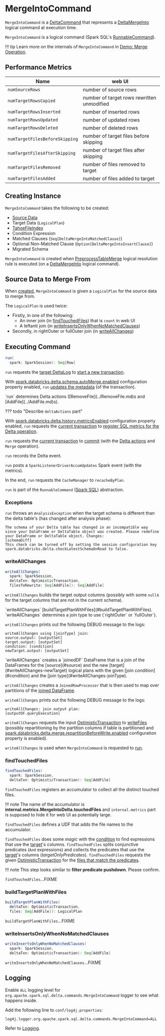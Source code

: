 # MergeIntoCommand

`MergeIntoCommand` is a [DeltaCommand](DeltaCommand.md) that represents a [DeltaMergeInto](DeltaMergeInto.md) logical command at execution time.

`MergeIntoCommand` is a logical command (Spark SQL's [RunnableCommand](https://jaceklaskowski.github.io/mastering-spark-sql-book/logical-operators/RunnableCommand/)).

!!! tip
    Learn more on the internals of `MergeIntoCommand` in [Demo: Merge Operation](../demo/merge-operation.md).

## Performance Metrics

Name     | web UI
---------|----------
`numSourceRows` | number of source rows
`numTargetRowsCopied` | number of target rows rewritten unmodified
`numTargetRowsInserted` | number of inserted rows
`numTargetRowsUpdated` | number of updated rows
`numTargetRowsDeleted` | number of deleted rows
`numTargetFilesBeforeSkipping` | number of target files before skipping
`numTargetFilesAfterSkipping` | number of target files after skipping
`numTargetFilesRemoved` | number of files removed to target
`numTargetFilesAdded` | number of files added to target

## Creating Instance

`MergeIntoCommand` takes the following to be created:

* [Source Data](#source)
* <span id="target"> Target Data (`LogicalPlan`)
* <span id="targetFileIndex"> [TahoeFileIndex](../TahoeFileIndex.md)
* <span id="condition"> Condition Expression
* <span id="matchedClauses"> Matched Clauses (`Seq[DeltaMergeIntoMatchedClause]`)
* <span id="notMatchedClause"> Optional Non-Matched Clause (`Option[DeltaMergeIntoInsertClause]`)
* <span id="migratedSchema"> Migrated Schema

`MergeIntoCommand` is created when [PreprocessTableMerge](../PreprocessTableMerge.md) logical resolution rule is executed (on a [DeltaMergeInto](DeltaMergeInto.md) logical command).

## <span id="source"> Source Data to Merge From

When [created](#creating-instance), `MergeIntoCommand` is given a `LogicalPlan` for the source data to merge from.

The `LogicalPlan` is used twice:

* Firstly, in one of the following:
    * An inner join (in [findTouchedFiles](#findTouchedFiles)) that is `count` in web UI
    * A leftanti join (in [writeInsertsOnlyWhenNoMatchedClauses](#writeInsertsOnlyWhenNoMatchedClauses))
* Secondly, in rightOuter or fullOuter join (in [writeAllChanges](#writeAllChanges))

## <span id="run"> Executing Command

```scala
run(
  spark: SparkSession): Seq[Row]
```

`run` requests the [target DeltaLog](#targetDeltaLog) to [start a new transaction](../DeltaLog.md#withNewTransaction).

With [spark.databricks.delta.schema.autoMerge.enabled](../DeltaSQLConf.md#DELTA_SCHEMA_AUTO_MIGRATE) configuration property enabled, `run` [updates the metadata](../ImplicitMetadataOperation.md#updateMetadata) (of the transaction).

<span id="run-deltaActions">
`run` determines Delta actions ([RemoveFile](../RemoveFile.md)s and [AddFile](../AddFile.md)s).

??? todo "Describe `deltaActions` part"

With [spark.databricks.delta.history.metricsEnabled](../DeltaSQLConf.md#DELTA_HISTORY_METRICS_ENABLED) configuration property enabled, `run` requests the [current transaction](../OptimisticTransaction.md) to [register SQL metrics for the Delta operation](../SQLMetricsReporting.md#registerSQLMetrics).

`run` requests the [current transaction](../OptimisticTransaction.md) to [commit](../OptimisticTransactionImpl.md#commit) (with the [Delta actions](#run-deltaActions) and `Merge` operation).

`run` records the Delta event.

`run` posts a `SparkListenerDriverAccumUpdates` Spark event (with the metrics).

In the end, `run` requests the `CacheManager` to `recacheByPlan`.

`run` is part of the `RunnableCommand` ([Spark SQL](https://jaceklaskowski.github.io/mastering-spark-sql-book/logical-operators/RunnableCommand/)) abstraction.

### <span id="run-exceptions"> Exceptions

`run` throws an `AnalysisException` when the target schema is different than the delta table's (has changed after analysis phase):

```text
The schema of your Delta table has changed in an incompatible way since your DataFrame or DeltaTable object was created. Please redefine your DataFrame or DeltaTable object. Changes:
[schemaDiff]
This check can be turned off by setting the session configuration key spark.databricks.delta.checkLatestSchemaOnRead to false.
```

### <span id="writeAllChanges"> writeAllChanges

```scala
writeAllChanges(
  spark: SparkSession,
  deltaTxn: OptimisticTransaction,
  filesToRewrite: Seq[AddFile]): Seq[AddFile]
```

`writeAllChanges` builds the target output columns (possibly with some `null`s for the target columns that are not in the current schema).

<span id="writeAllChanges-newTarget">
`writeAllChanges` [buildTargetPlanWithFiles](#buildTargetPlanWithFiles).

<span id="writeAllChanges-joinType">
`writeAllChanges` determines a join type to use (`rightOuter` or `fullOuter`).

`writeAllChanges` prints out the following DEBUG message to the logs:

```text
writeAllChanges using [joinType] join:
source.output: [outputSet]
target.output: [outputSet]
condition: [condition]
newTarget.output: [outputSet]
```

<span id="writeAllChanges-joinedDF">
`writeAllChanges` creates a `joinedDF` DataFrame that is a join of the DataFrames for the [source](#source) and the new [target](#writeAllChanges-newTarget) logical plans with the given [join condition](#condition) and the [join type](#writeAllChanges-joinType).

`writeAllChanges` creates a `JoinedRowProcessor` that is then used to map over partitions of the [joined DataFrame](#writeAllChanges-joinedDF).

`writeAllChanges` prints out the following DEBUG message to the logs:

```text
writeAllChanges: join output plan:
[outputDF.queryExecution]
```

`writeAllChanges` requests the input [OptimisticTransaction](../OptimisticTransaction.md) to [writeFiles](../TransactionalWrite.md#writeFiles) (possibly repartitioning by the partition columns if table is partitioned and [spark.databricks.delta.merge.repartitionBeforeWrite.enabled](../DeltaSQLConf.md#MERGE_REPARTITION_BEFORE_WRITE) configuration property is enabled).

`writeAllChanges` is used when `MergeIntoCommand` is requested to [run](#run).

### <span id="findTouchedFiles"> findTouchedFiles

```scala
findTouchedFiles(
  spark: SparkSession,
  deltaTxn: OptimisticTransaction): Seq[AddFile]
```

`findTouchedFiles` registers an accumulator to collect all the distinct touched files.

!!! note
    The name of the accumulator is **internal.metrics.MergeIntoDelta.touchedFiles** and `internal.metrics` part is supposed to hide it for web UI as potentially large.

`findTouchedFiles` defines a UDF that adds the file names to the accumulator.

`findTouchedFiles` does some _magic_ with the [condition](#condition) to find expressions that use the [target](#target)'s columns. `findTouchedFiles` splits conjunctive predicates (`And` expressions) and collects the predicates that use the [target](#target)'s columns (_targetOnlyPredicates_). `findTouchedFiles` requests the given [OptimisticTransaction](../OptimisticTransaction.md) for the [files that match the predicates](../OptimisticTransactionImpl.md#filterFiles).

!!! note
    This step looks similar to **filter predicate pushdown**. Please confirm.

`findTouchedFiles`...FIXME

### <span id="buildTargetPlanWithFiles"> buildTargetPlanWithFiles

```scala
buildTargetPlanWithFiles(
  deltaTxn: OptimisticTransaction,
  files: Seq[AddFile]): LogicalPlan
```

`buildTargetPlanWithFiles`...FIXME

### <span id="writeInsertsOnlyWhenNoMatchedClauses"> writeInsertsOnlyWhenNoMatchedClauses

```scala
writeInsertsOnlyWhenNoMatchedClauses(
  spark: SparkSession,
  deltaTxn: OptimisticTransaction): Seq[AddFile]
```

`writeInsertsOnlyWhenNoMatchedClauses`...FIXME

## Logging

Enable `ALL` logging level for `org.apache.spark.sql.delta.commands.MergeIntoCommand` logger to see what happens inside.

Add the following line to `conf/log4j.properties`:

```text
log4j.logger.org.apache.spark.sql.delta.commands.MergeIntoCommand=ALL
```

Refer to [Logging](../spark-logging.md).

